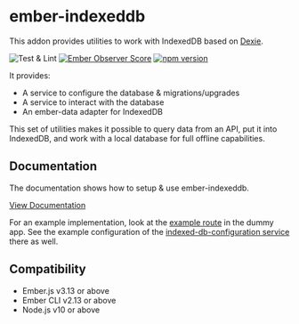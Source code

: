 # ember-indexeddb

This addon provides utilities to work with IndexedDB based on [Dexie](http://dexie.org/).

![Test & Lint](https://github.com/mydea/ember-indexeddb/workflows/Test%20&%20Lint/badge.svg)
[![Ember Observer Score](https://emberobserver.com/badges/ember-indexeddb.svg)](https://emberobserver.com/addons/ember-indexeddb)
[![npm version](https://badge.fury.io/js/ember-indexeddb.svg)](https://badge.fury.io/js/ember-indexeddb)

It provides:

* A service to configure the database & migrations/upgrades
* A service to interact with the database
* An ember-data adapter for IndexedDB

This set of utilities makes it possible to query data from an API, put it into IndexedDB, and work with a local database for full offline capabilities.

## Documentation

The documentation shows how to setup & use ember-indexeddb.

[View Documentation](https://mydea.github.io/ember-indexeddb/docs/)

For an example implementation, look at the [example route](https://github.com/mydea/ember-indexeddb/blob/master/tests/dummy/app/example/route.js) in the dummy app. See the example configuration of the [indexed-db-configuration service](https://github.com/mydea/ember-indexeddb/blob/master/tests/dummy/app/services/indexed-db-configuration.js) there as well.

Compatibility
------------------------------------------------------------------------------

* Ember.js v3.13 or above
* Ember CLI v2.13 or above
* Node.js v10 or above
